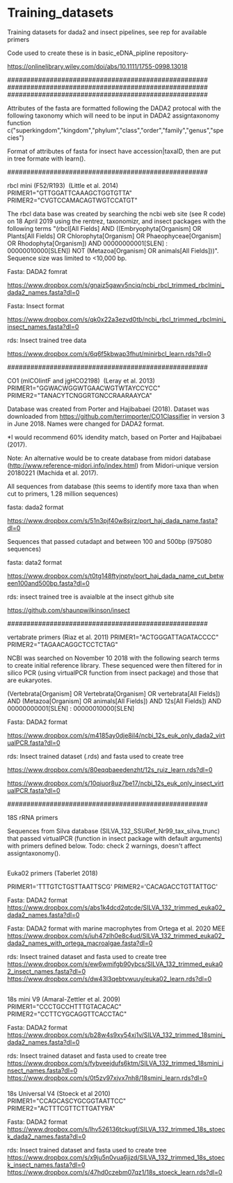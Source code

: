# Training_datasets
Training datasets for dada2 and insect pipelines, see rep for available primers

Code used to create these is in basic_eDNA_pipline repository-

https://onlinelibrary.wiley.com/doi/abs/10.1111/1755-0998.13018

####################################################
####################################################
####################################################

Attributes of the fasta are formatted following the DADA2 protocal with 
the following taxonomy which will need to be input in DADA2 assigntaxonomy function
c("superkingdom","kingdom","phylum","class","order","family","genus","species")

Format of attributes of fasta for insect have accession|taxaID, then are put in tree formate with learn().

####################################################

rbcl mini (F52/R193)  (Little et al. 2014)
PRIMER1="GTTGGATTCAAAGCTGGTGTTA"
PRIMER2="CVGTCCAMACAGTWGTCCATGT"

The rbcl data base was created by searching the ncbi web site (see R code) on 18 April 2019 using the 
rentrez, taxonomizr, and insect packages with the following terms "(rbcl[All Fields] AND ((Embryophyta[Organism] OR Plants[All Fields] OR Chlorophyta[Organism] OR Phaeophyceae[Organism] OR Rhodophyta[Organism]) AND 00000000001[SLEN] : 00000010000[SLEN]) NOT (Metazoa[Organism] OR animals[All Fields]))".  
Sequence size was limited to <10,000 bp. 

Fasta: DADA2 fomrat

https://www.dropbox.com/s/gnaiz5gawv5nciq/ncbi_rbcl_trimmed_rbclmini_dada2_names.fasta?dl=0

Fasta: Insect format

https://www.dropbox.com/s/qk0x22a3ezvd0tb/ncbi_rbcl_trimmed_rbclmini_insect_names.fasta?dl=0

rds: Insect trained tree data

https://www.dropbox.com/s/6q6f5kbwap3fhut/minirbcl_learn.rds?dl=0


####################################################

CO1 (mlCOIintF and jgHCO2198)  (Leray et al. 2013)
PRIMER1="GGWACWGGWTGAACWGTWTAYCCYCC"
PRIMER2="TANACYTCNGGRTGNCCRAARAAYCA"

Database was created from Porter and Hajibabaei (2018). Dataset was downloaded from https://github.com/terrimporter/CO1Classifier in version 3 in June 2018. Names were changed for DADA2 format. 

*I would recommend 60% idendity match, based on Porter and Hajibabaei (2017).

Note: An alternative would be to create database from midori database (http://www.reference-midori.info/index.html) from Midori-unique version 20180221 (Machida et al. 2017). 


All sequences from database (this seems to identify more taxa than when cut to primers, 1.28 million sequences)

fasta: dada2 format

https://www.dropbox.com/s/51n3pjf40w8sjrz/port_haj_dada_name.fasta?dl=0

Sequences that passed cutadapt and between 100 and 500bp (975080 sequences)

fasta: data2 format

https://www.dropbox.com/s/t0tg148ftyjnpty/port_haj_dada_name_cut_between100and500bp.fasta?dl=0

rds: insect trained tree is avaialble at the insect github site

https://github.com/shaunpwilkinson/insect

####################################################

vertabrate primers  (Riaz et al. 2011)
PRIMER1="ACTGGGATTAGATACCCC"
PRIMER2="TAGAACAGGCTCCTCTAG"

NCBI was searched on November 10 2018 with the following search terms to create initial reference library. These sequenced were then filtered for in silico PCR (using virtualPCR function from insect package) and those that are eukaryotes.

(Vertebrata[Organism] OR Vertebrata[Organism] OR vertebrata[All Fields]) AND (Metazoa[Organism] OR animals[All Fields]) AND 12s[All Fields]) AND 00000000001[SLEN] : 00000010000[SLEN]

Fasta: DADA2 format

https://www.dropbox.com/s/m4185ay0dje8il4/ncbi_12s_euk_only_dada2_virtualPCR.fasta?dl=0

rds: Insect trained dataset (.rds) and fasta used to create tree

https://www.dropbox.com/s/80eqqbaeedenzht/12s_ruiz_learn.rds?dl=0

https://www.dropbox.com/s/10qiuor8uz7be17/ncbi_12s_euk_only_insect_virtualPCR.fasta?dl=0

####################################################

18S rRNA primers

Sequences from Silva database (SILVA_132_SSURef_Nr99_tax_silva_trunc) that passed virtualPCR (function in insect package with default arguments) with primers defined below.
Todo: check 2 warnings, doesn't affect assigntaxonomy().

##
Euka02 primers (Taberlet 2018)

PRIMER1='TTTGTCTGSTTAATTSCG'
PRIMER2='CACAGACCTGTTATTGC' 

Fasta: DADA2 format
https://www.dropbox.com/s/abs1k4dcd2qtcde/SILVA_132_trimmed_euka02_dada2_names.fasta?dl=0

Fasta: DADA2 format with marine macrophytes from Ortega et al. 2020 MEE
https://www.dropbox.com/s/iuh47zlh0e8c4ud/SILVA_132_trimmed_euka02_dada2_names_with_ortega_macroalgae.fasta?dl=0

rds: Insect trained dataset and fasta used to create tree
https://www.dropbox.com/s/ew6wmifgb90ybcs/SILVA_132_trimmed_euka02_insect_names.fasta?dl=0
https://www.dropbox.com/s/dw43l3qebtvwuuy/euka02_learn.rds?dl=0

##
  18s mini  V9    (Amaral-Zettler et al. 2009)
PRIMER1="CCCTGCCHTTTGTACACAC"
PRIMER2="CCTTCYGCAGGTTCACCTAC"

Fasta: DADA2 format
https://www.dropbox.com/s/b28w4s9xy54xj1v/SILVA_132_trimmed_18smini_dada2_names.fasta?dl=0

rds: Insect trained dataset and fasta used to create tree
https://www.dropbox.com/s/fybveejdufs6ktm/SILVA_132_trimmed_18smini_insect_names.fasta?dl=0
https://www.dropbox.com/s/0t5zv97xjvx7nh8/18smini_learn.rds?dl=0

####
   18s Universal  V4  (Stoeck et al 2010)
PRIMER1="CCAGCASCYGCGGTAATTCC"
PRIMER2="ACTTTCGTTCTTGATYRA"

Fasta: DADA2 format
https://www.dropbox.com/s/lhv526136tckugf/SILVA_132_trimmed_18s_stoeck_dada2_names.fasta?dl=0

rds: Insect trained dataset and fasta used to create tree
https://www.dropbox.com/s/x9ju5n0vua6jjzd/SILVA_132_trimmed_18s_stoeck_insect_names.fasta?dl=0
https://www.dropbox.com/s/47hd0czebm07qz1/18s_stoeck_learn.rds?dl=0

